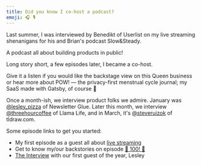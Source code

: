 ```yaml
---
title: Did you know I co-host a podcast?
emoji: 🎧 🎙
---
```


Last summer, I was interviewed by Benedikt of Userlist on my live streaming shenanigans for his and Brian's podcast Slow&Steady.

A podcast all about building products in public!

Long story short, a few episodes later, I became a co-host.

Give it a listen if you would like the backstage view on this Queen business or hear more about POW! — the privacy-first menstrual cycle journal; my SaaS made with Gatsby, of course 🤣

Once a month-ish, we interview product folks we admire. January was [@lesley_pizza](https://twitter.com/lesley_pizza) of Newsletter Glue. Later this month, we interview [@threehourcoffee](https://twitter.com/threehourcoffee) of Llama Life, and in March, it's [@steveruizok](https://twitter.com/steveruizok) of tldraw.com.

Some episode links to get you started:

- My first episode as a guest all about [live streaming](https://www.slowandsteadypodcast.com/episodes/live-streaming-with-benedicte-raae)
- Get to know my/our backstories on episode [🥳 100! 🥳](https://www.slowandsteadypodcast.com/episodes/100)
- [The Interview](https://www.slowandsteadypodcast.com/episodes/newsletter-glue-with-lesley) with our first guest of the year, Lesley
